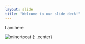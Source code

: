 ```yaml
---
layout: slide
title: "Welcome to our slide deck!"
---
```


I am here

![minertocat](https://octodex.github.com/images/minertocat.png)
{: .center}
